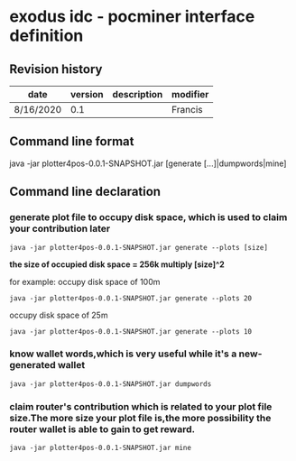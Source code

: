 # exodus idc - pocminer interface definition

## Revision history

| date      | version | description | modifier |
| --------- | ------- | ----------- | -------- |
| 8/16/2020 | 0.1     |             | Francis  |


## Command line format
java -jar plotter4pos-0.0.1-SNAPSHOT.jar [generate [...]|dumpwords|mine]




## Command line declaration

### generate plot file to occupy disk space, which is used to claim your contribution later
```
java -jar plotter4pos-0.0.1-SNAPSHOT.jar generate --plots [size]
```

**the size of occupied disk space = 256k multiply [size]^2**

for example:
occupy disk space of 100m
```
java -jar plotter4pos-0.0.1-SNAPSHOT.jar generate --plots 20
```

occupy disk space of 25m
```
java -jar plotter4pos-0.0.1-SNAPSHOT.jar generate --plots 10
```


### know wallet words,which is very useful while it's a new-generated wallet
```
java -jar plotter4pos-0.0.1-SNAPSHOT.jar dumpwords
```

### claim router's contribution which is related to your plot file size.The more size your plot file is,the more possibility the router wallet is able to gain to get reward.
```
java -jar plotter4pos-0.0.1-SNAPSHOT.jar mine
```

